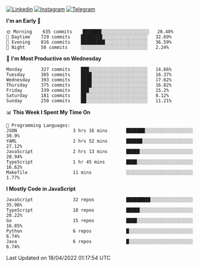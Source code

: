[![Linkedin](https://img.shields.io/badge/-Archie-blue?style=flat-square&labelColor=gray&logo=Linkedin&logoColor=white&link=https://www.linkedin.com/in/archisdi)](https://www.linkedin.com/in/archisdi)
[![Instagram](https://img.shields.io/badge/-@archisdi-orange?style=flat-square&labelColor=gray&logo=Instagram&logoColor=white&link=https://www.instagram.com/archisdi)](https://www.instagram.com/archisdi)
[![Telegram](https://img.shields.io/badge/-aai-informational?style=flat-square&labelColor=gray&logo=telegram&logoColor=white&link=https://t.me/archisdi)](https://t.me/archisdi)

<!--START_SECTION:waka-->
**I'm an Early 🐤** 

```text
🌞 Morning    635 commits    ███████░░░░░░░░░░░░░░░░░░   28.48% 
🌆 Daytime    729 commits    ████████░░░░░░░░░░░░░░░░░   32.69% 
🌃 Evening    816 commits    █████████░░░░░░░░░░░░░░░░   36.59% 
🌙 Night      50 commits     ░░░░░░░░░░░░░░░░░░░░░░░░░   2.24%

```
📅 **I'm Most Productive on Wednesday** 

```text
Monday       327 commits    ███░░░░░░░░░░░░░░░░░░░░░░   14.66% 
Tuesday      365 commits    ████░░░░░░░░░░░░░░░░░░░░░   16.37% 
Wednesday    393 commits    ████░░░░░░░░░░░░░░░░░░░░░   17.62% 
Thursday     375 commits    ████░░░░░░░░░░░░░░░░░░░░░   16.82% 
Friday       339 commits    ███░░░░░░░░░░░░░░░░░░░░░░   15.2% 
Saturday     181 commits    ██░░░░░░░░░░░░░░░░░░░░░░░   8.12% 
Sunday       250 commits    ██░░░░░░░░░░░░░░░░░░░░░░░   11.21%

```


📊 **This Week I Spent My Time On** 

```text
💬 Programming Languages: 
JSON                     3 hrs 16 mins       ███████░░░░░░░░░░░░░░░░░░   30.9% 
YAML                     2 hrs 52 mins       ██████░░░░░░░░░░░░░░░░░░░   27.12% 
JavaScript               2 hrs 13 mins       █████░░░░░░░░░░░░░░░░░░░░   20.94% 
TypeScript               1 hr 45 mins        ████░░░░░░░░░░░░░░░░░░░░░   16.62% 
Makefile                 11 mins             ░░░░░░░░░░░░░░░░░░░░░░░░░   1.77%

```

**I Mostly Code in JavaScript** 

```text
JavaScript               32 repos            █████████░░░░░░░░░░░░░░░░   35.96% 
TypeScript               18 repos            █████░░░░░░░░░░░░░░░░░░░░   20.22% 
Go                       15 repos            ████░░░░░░░░░░░░░░░░░░░░░   16.85% 
Python                   6 repos             █░░░░░░░░░░░░░░░░░░░░░░░░   6.74% 
Java                     6 repos             █░░░░░░░░░░░░░░░░░░░░░░░░   6.74%

```



 Last Updated on 18/04/2022 01:17:54 UTC
<!--END_SECTION:waka-->